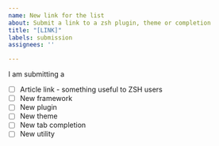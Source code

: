 ```yaml
---
name: New link for the list
about: Submit a link to a zsh plugin, theme or completion
title: "[LINK]"
labels: submission
assignees: ''

---
```


<!---
Go over all the following points, and put an `x` in all the boxes that apply.
-->
I am submitting a
- [ ] Article link - something useful to ZSH users
- [ ] New framework
- [  ] New plugin
- [  ] New theme
- [  ] New tab completion
- [  ] New utility
